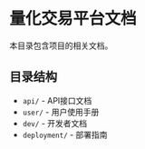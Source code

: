 # 量化交易平台文档

本目录包含项目的相关文档。

## 目录结构

- `api/` - API接口文档
- `user/` - 用户使用手册
- `dev/` - 开发者文档
- `deployment/` - 部署指南